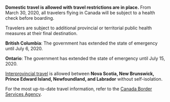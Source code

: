 **Domestic travel is allowed with travel restrictions are in place.** From March 30, 2020, all travelers flying in Canada will be subject to a health check before boarding. 

Travelers are subject to additional provincial or territorial public health measures at their final destination.

**British Columbia**: The government has extended the state of emergency until July 6, 2020.

**Ontario**: The government has extended the state of emergency until July 15, 2020. 

[Interprovincial travel](https://globalnews.ca/news/7102105/nb-covid-19-update-june-24/) is allowed between **Nova Scotia, New Brunswick, Prince Edward Island, Newfoundland, and Labrador** without self-isolation.


For the most up-to-date travel information, refer to the [Canada Border Services Agency](https://www.cbsa-asfc.gc.ca/services/covid/non-canadians-canadiens-eng.html).
